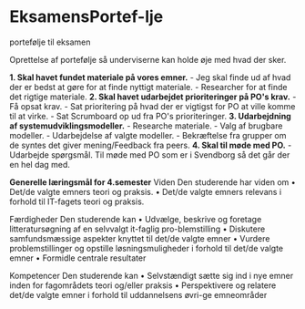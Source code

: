 # EksamensPortef-lje
portefølje til eksamen

Oprettelse af portefølje så underviserne kan holde øje med hvad der sker.

**1. Skal havet fundet materiale på vores emner.**
	- Jeg skal finde ud af hvad der er bedst at gøre for at finde nyttigt materiale.
	- Researcher for at finde det rigtige materiale.
**2. Skal havet udarbejdet prioriteringer på PO's krav.**
	- Få opsat krav.
	- Sat prioritering på hvad der er vigtigst for PO at ville komme til at virke.
	- Sat Scrumboard op ud fra PO's prioriteringer.
**3. Udarbejdning af systemudviklingsmodeller.**
	- Researche materiale.
	- Valg af brugbare modeller.
	- Udarbejdelse af valgte modeller.
	- Bekræftelse fra grupper om de syntes det giver mening/Feedback fra peers.
**4. Skal til møde med PO.**
	- Udarbejde spørgsmål.
Til møde med PO som er i Svendborg så det går der en hel dag med.

**Generelle læringsmål for 4.semester**
Viden
Den studerende har viden om
•	Det/de valgte emners teori og praksis.
•	Det/de valgte emners relevans i forhold til IT-fagets teori og praksis.

Færdigheder
Den studerende kan
•	Udvælge, beskrive og foretage litteratursøgning af en selvvalgt it-faglig pro-blemstilling
•	Diskutere samfundsmæssige aspekter knyttet til det/de valgte emner
•	Vurdere problemstillinger og opstille løsningsmuligheder i forhold til det/de valgte emner
•	Formidle centrale resultater

Kompetencer
Den studerende kan
•	Selvstændigt sætte sig ind i nye emner inden for fagområdets teori og/eller praksis
•	Perspektivere og relatere det/de valgte emner i forhold til uddannelsens øvri-ge emneområder
